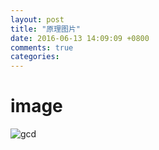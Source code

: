 ```yaml
---
layout: post
title: "原理图片"
date: 2016-06-13 14:09:09 +0800
comments: true
categories: 
---
```

 
# image
 ![gcd](/images/gcd.png)

